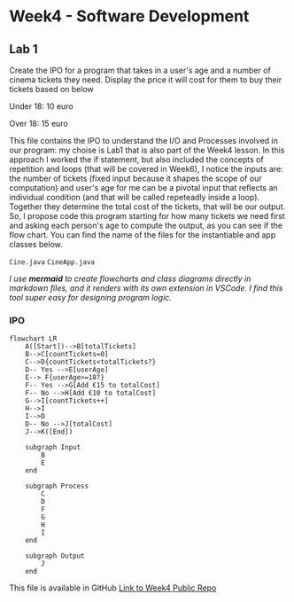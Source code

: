# Week4 - Software Development

## Lab 1
Create the IPO for a program that takes in a user's age and a number of cinema tickets they need. Display the price it will cost for them to buy their tickets based on below

Under 18: 10 euro

Over 18: 15 euro


This file contains the IPO to understand the I/O and Processes involved in our program: my choise is Lab1 that is also part of the Week4 lesson. In this approach I worked the if statement, but also included the concepts of repetition and loops (that will be covered in Week6), I notice the inputs are: the number of tickets (fixed input because it shapes the scope of our computation) and user's age for me can be a pivotal input that reflects an individual condition (and that will be called repeteadly inside a loop). Together they determine the total cost of the tickets, that will be our output. So, I propose code this program starting for how many tickets we need first and asking each person's age to compute the output, as you can see if the flow chart. You can find the name of the files for the instantiable and app classes below.


`Cine.java`
`CineApp.java`

*I use **mermaid** to create flowcharts and class diagrams directly in markdown files, and it renders with its own extension in VSCode. I find this tool super easy for designing program logic.*


### IPO
``` mermaid
flowchart LR
    A([Start])-->B[totalTickets]
    B-->C[countTickets=0]
    C-->D{countTickets<totalTickets?}
    D-- Yes -->E[userAge]
    E--> F{userAge>=18?}
    F-- Yes -->G[Add €15 to totalCost]
    F-- No -->H[Add €10 to totalCost]
    G-->I[countTickets++]
    H-->I
    I-->D
    D-- No -->J[totalCost]
    J-->K([End])

    subgraph Input
        B
        E
    end

    subgraph Process
        C
        D
        F
        G
        H
        I
    end

    subgraph Output
        J
    end

```

This file is available in GitHub [Link to Week4 Public Repo](http://github.com/alanmaizon/Software-Development/blob/main/Week4/)